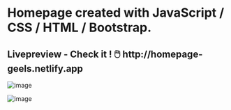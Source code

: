 <h1> Homepage created with JavaScript / CSS / HTML / Bootstrap. </h1>

<h2> Livepreview -  Check it ! 🖱️ http://homepage-geels.netlify.app </h2>

![image](https://github.com/Pszkudlarek07/HomePage/assets/143716328/103bf7cc-989e-4d93-848b-b3d71380f5de)

![image](https://github.com/Pszkudlarek07/HomePage/assets/143716328/ada1b874-64ce-4ff6-b729-e321cb885b61)
